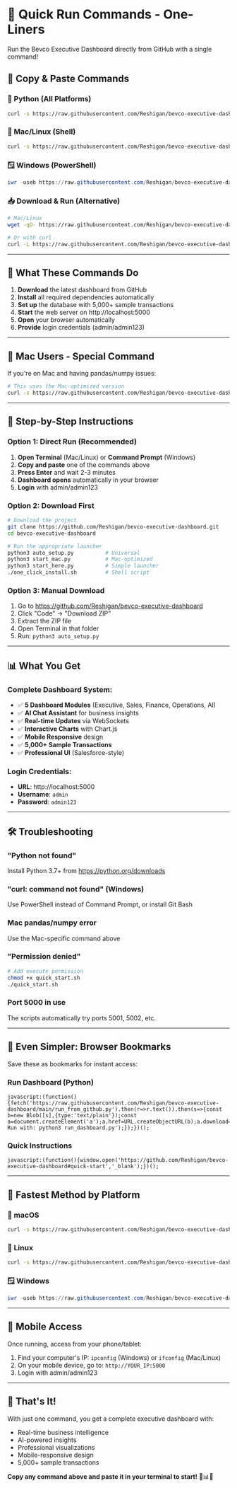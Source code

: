 # 🚀 Quick Run Commands - One-Liners

Run the Bevco Executive Dashboard directly from GitHub with a single command!

## 🎯 **Copy & Paste Commands**

### **🐍 Python (All Platforms)**
```bash
curl -s https://raw.githubusercontent.com/Reshigan/bevco-executive-dashboard/main/run_from_github.py | python3
```

### **🍎 Mac/Linux (Shell)**
```bash
curl -s https://raw.githubusercontent.com/Reshigan/bevco-executive-dashboard/main/quick_start.sh | bash
```

### **🪟 Windows (PowerShell)**
```powershell
iwr -useb https://raw.githubusercontent.com/Reshigan/bevco-executive-dashboard/main/run_from_github.py | python
```

### **📥 Download & Run (Alternative)**
```bash
# Mac/Linux
wget -qO- https://raw.githubusercontent.com/Reshigan/bevco-executive-dashboard/main/run_from_github.py | python3

# Or with curl
curl -L https://raw.githubusercontent.com/Reshigan/bevco-executive-dashboard/main/run_from_github.py | python3
```

---

## 🎯 **What These Commands Do**

1. **Download** the latest dashboard from GitHub
2. **Install** all required dependencies automatically
3. **Set up** the database with 5,000+ sample transactions
4. **Start** the web server on http://localhost:5000
5. **Open** your browser automatically
6. **Provide** login credentials (admin/admin123)

---

## 🍎 **Mac Users - Special Command**

If you're on Mac and having pandas/numpy issues:

```bash
# This uses the Mac-optimized version
curl -s https://raw.githubusercontent.com/Reshigan/bevco-executive-dashboard/main/start_mac.py > start_mac.py && python3 start_mac.py
```

---

## 🚀 **Step-by-Step Instructions**

### **Option 1: Direct Run (Recommended)**

1. **Open Terminal** (Mac/Linux) or **Command Prompt** (Windows)
2. **Copy and paste** one of the commands above
3. **Press Enter** and wait 2-3 minutes
4. **Dashboard opens** automatically in your browser
5. **Login** with admin/admin123

### **Option 2: Download First**

```bash
# Download the project
git clone https://github.com/Reshigan/bevco-executive-dashboard.git
cd bevco-executive-dashboard

# Run the appropriate launcher
python3 auto_setup.py          # Universal
python3 start_mac.py           # Mac-optimized
python3 start_here.py          # Simple launcher
./one_click_install.sh         # Shell script
```

### **Option 3: Manual Download**

1. Go to https://github.com/Reshigan/bevco-executive-dashboard
2. Click "Code" → "Download ZIP"
3. Extract the ZIP file
4. Open Terminal in that folder
5. Run: `python3 auto_setup.py`

---

## 📊 **What You Get**

### **Complete Dashboard System:**
- ✅ **5 Dashboard Modules** (Executive, Sales, Finance, Operations, AI)
- ✅ **AI Chat Assistant** for business insights
- ✅ **Real-time Updates** via WebSockets
- ✅ **Interactive Charts** with Chart.js
- ✅ **Mobile Responsive** design
- ✅ **5,000+ Sample Transactions**
- ✅ **Professional UI** (Salesforce-style)

### **Login Credentials:**
- **URL**: http://localhost:5000
- **Username**: `admin`
- **Password**: `admin123`

---

## 🛠 **Troubleshooting**

### **"Python not found"**
Install Python 3.7+ from https://python.org/downloads

### **"curl: command not found" (Windows)**
Use PowerShell instead of Command Prompt, or install Git Bash

### **Mac pandas/numpy error**
Use the Mac-specific command above

### **"Permission denied"**
```bash
# Add execute permission
chmod +x quick_start.sh
./quick_start.sh
```

### **Port 5000 in use**
The scripts automatically try ports 5001, 5002, etc.

---

## 🎯 **Even Simpler: Browser Bookmarks**

Save these as bookmarks for instant access:

### **Run Dashboard (Python)**
```
javascript:(function(){fetch('https://raw.githubusercontent.com/Reshigan/bevco-executive-dashboard/main/run_from_github.py').then(r=>r.text()).then(s=>{const b=new Blob([s],{type:'text/plain'});const a=document.createElement('a');a.href=URL.createObjectURL(b);a.download='run_dashboard.py';a.click();alert('Downloaded! Run with: python3 run_dashboard.py');});})();
```

### **Quick Instructions**
```
javascript:(function(){window.open('https://github.com/Reshigan/bevco-executive-dashboard#quick-start','_blank');})();
```

---

## 🚀 **Fastest Method by Platform**

### **🍎 macOS**
```bash
curl -s https://raw.githubusercontent.com/Reshigan/bevco-executive-dashboard/main/start_mac.py | python3
```

### **🐧 Linux**
```bash
curl -s https://raw.githubusercontent.com/Reshigan/bevco-executive-dashboard/main/run_from_github.py | python3
```

### **🪟 Windows**
```powershell
iwr -useb https://raw.githubusercontent.com/Reshigan/bevco-executive-dashboard/main/run_from_github.py | python
```

---

## 📱 **Mobile Access**

Once running, access from your phone/tablet:

1. Find your computer's IP: `ipconfig` (Windows) or `ifconfig` (Mac/Linux)
2. On your mobile device, go to: `http://YOUR_IP:5000`
3. Login with admin/admin123

---

## 🎉 **That's It!**

With just one command, you get a complete executive dashboard with:
- Real-time business intelligence
- AI-powered insights
- Professional visualizations
- Mobile-responsive design
- 5,000+ sample transactions

**Copy any command above and paste it in your terminal to start!** 🚀📊✨